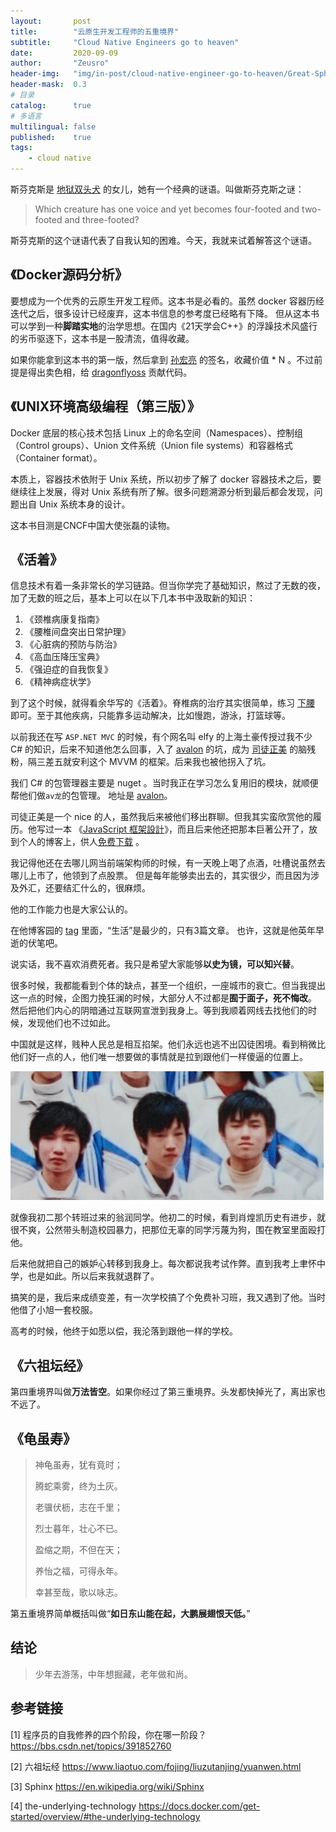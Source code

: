 ```yaml
---
layout:       post
title:        "云原生开发工程师的五重境界"
subtitle:     "Cloud Native Engineers go to heaven"
date:         2020-09-09
author:       "Zeusro"
header-img:   "img/in-post/cloud-native-engineer-go-to-heaven/Great-Sphinx-Giza-Egypt.jpg"
header-mask:  0.3
# 目录
catalog:      true
# 多语言
multilingual: false
published:    true
tags:
    - cloud native
---
```



斯芬克斯是
[地狱双头犬](http://mp.weixin.qq.com/s?__biz=MzI1ODEyNDg3MA==&mid=2655475426&idx=1&sn=46f0e640feae4c4afac374b3928b691e&chksm=f1bf0bcbc6c882dd4159982119c36e091be1d4cf12cd8d9f29f05bc3e38d378f030347ee80a2&mpshare=1&scene=23&srcid=0909hfH7Peo4PyTVSU8U3yyv&sharer_sharetime=1599615406806&sharer_shareid=9b8919de2238b20229856a42c8974cdc#rd)
的女儿，她有一个经典的谜语。叫做斯芬克斯之谜：

> Which creature has one voice and yet becomes four-footed and two-footed and three-footed?

斯芬克斯的这个谜语代表了自我认知的困难。今天，我就来试着解答这个谜语。

## 《Docker源码分析》

要想成为一个优秀的云原生开发工程师。这本书是必看的。虽然 docker 容器历经迭代之后，很多设计已经废弃，这本书信息的参考度已经略有下降。
但从这本书可以学到一种**脚踏实地**的治学思想。在国内《21天学会C++》的浮躁技术风盛行的劣币驱逐下，这本书是一股清流，值得收藏。

如果你能拿到这本书的第一版，然后拿到 [孙宏亮](https://github.com/allencloud) 的签名，收藏价值 * N 。不过前提是得出卖色相，给 [dragonflyoss](https://github.com/dragonflyoss) 贡献代码。

## 《UNIX环境高级编程（第三版）》

Docker 底层的核心技术包括 Linux 上的命名空间（Namespaces）、控制组（Control groups）、Union 文件系统（Union file systems）和容器格式（Container format）。

本质上，容器技术依附于 Unix 系统，所以初步了解了 docker 容器技术之后，要继续往上发展，得对 Unix 系统有所了解。很多问题溯源分析到最后都会发现，问题出自 Unix 系统本身的设计。

这本书目测是CNCF中国大使张磊的读物。

## 《活着》

信息技术有着一条非常长的学习链路。但当你学完了基础知识，熬过了无数的夜，加了无数的班之后，基本上可以在以下几本书中汲取新的知识：

1. 《颈椎病康复指南》
1. 《腰椎间盘突出日常护理》
1. 《心脏病的预防与防治》
1. 《高血压降压宝典》
1. 《强迫症的自我恢复》
1. 《精神病症状学》

到了这个时候，就得看余华写的《活着》。脊椎病的治疗其实很简单，练习 [下腰](https://www.bilibili.com/video/BV197411n7U8) 即可。至于其他疾病，只能靠多运动解决，比如慢跑，游泳，打篮球等。

以前我还在写 `ASP.NET MVC` 的时候，有个网名叫 elfy 的上海土豪传授过我不少 C# 的知识，后来不知道他怎么回事，入了 [avalon](https://github.com/RubyLouvre/avalon) 的坑，成为 [司徒正美](https://www.cnblogs.com/rubylouvre/) 的脑残粉，隔三差五就安利这个 MVVM 的框架。后来我也被他拐入了坑。

我们 C# 的包管理器主要是 nuget 。当时我正在学习怎么复用旧的模块，就顺便帮他们做`av龙`的包管理。
地址是
[avalon](https://www.nuget.org/packages/avalon/2.0.0-beta1)。

司徒正美是一个 nice 的人，虽然我后来被他们移出群聊。但我其实蛮欣赏他的履历。他写过一本 《[JavaScript 框架設計](https://book.douban.com/subject/27133542/)》，而且后来他还把那本巨著公开了，放到个人的博客上，供人[免费下载](https://files.cnblogs.com/rubylouvre/JavaScript%E6%A1%86%E6%9E%B6%E8%AE%BE%E8%AE%A1%E6%96%B0.rar) 。

我记得他还在去哪儿网当前端架构师的时候，有一天晚上喝了点酒，吐槽说虽然去哪儿上市了，他领到了点股票。
但是每年能够卖出去的，其实很少，而且因为涉及外汇，还要结汇什么的，很麻烦。

他的工作能力也是大家公认的。

在他博客园的 [tag](https://www.cnblogs.com/rubylouvre/tag/) 里面，“生活”是最少的，只有3篇文章。
也许，这就是他英年早逝的伏笔吧。

说实话，我不喜欢消费死者。我只是希望大家能够**以史为镜，可以知兴替**。

很多时候，我都能看到个体的缺点，甚至一个组织，一座城市的衰亡。但当我提出这一点的时候，企图力挽狂澜的时候，大部分人不过都是**囿于面子，死不悔改**。
然后把他们内心的阴暗通过互联网宣泄到我身上。等到我顺着网线去找他们的时候，发现他们也不过如此。

中国就是这样，贱种人民总是相互掐架。他们永远也逃不出囚徒困境。看到稍微比他们好一点的人，他们唯一想要做的事情就是拉到跟他们一样傻逼的位置上。

![image](/img/in-post/cloud-native-engineer-go-to-heaven/IMG_20200621_065936__01__01.jpg)

就像我初二那个转班过来的翁润同学。他初二的时候，看到肖煌凯历史有进步，就很不爽，公然带头制造校园暴力，把那位无辜的同学污蔑为狗，围在教室里面殴打他。

后来他就把自己的嫉妒心转移到我身上。每次都说我考试作弊。直到我考上聿怀中学，也是如此。所以后来我就退群了。

搞笑的是，我后来成绩变差，有一次学校搞了个免费补习班，我又遇到了他。当时他借了小旭一套校服。

高考的时候，他终于如愿以偿，我沦落到跟他一样的学校。

## 《六祖坛经》

第四重境界叫做**万法皆空**。如果你经过了第三重境界。头发都快掉光了，离出家也不远了。

## 《龟虽寿》

> 神龟虽寿，犹有竟时；
> 
> 腾蛇乘雾，终为土灰。
> 
> 老骥伏枥，志在千里；
> 
> 烈士暮年，壮心不已。
> 
> 盈缩之期，不但在天；
> 
> 养怡之福，可得永年。
> 
> 幸甚至哉，歌以咏志。

第五重境界简单概括叫做“**如日东山能在起，大鹏展翅恨天低。**”

## 结论

> 少年去游荡，中年想掘藏，老年做和尚。

## 参考链接

[1]
程序员的自我修养的四个阶段，你在哪一阶段？
https://bbs.csdn.net/topics/391852760

[2]
六祖坛经
https://www.liaotuo.com/fojing/liuzutanjing/yuanwen.html

[3]
Sphinx
https://en.wikipedia.org/wiki/Sphinx

[4]
the-underlying-technology
https://docs.docker.com/get-started/overview/#the-underlying-technology
